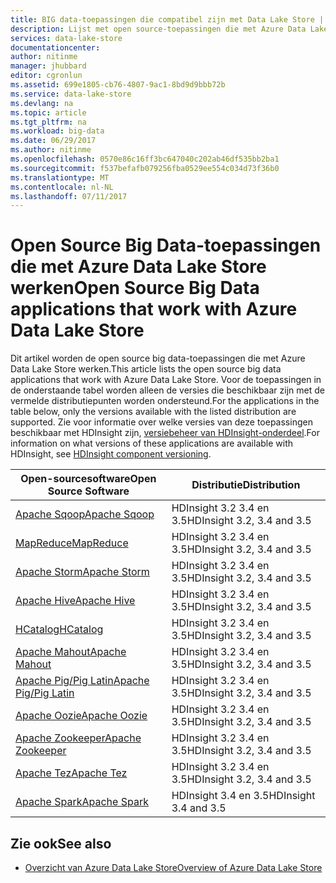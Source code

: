 ```yaml
---
title: BIG data-toepassingen die compatibel zijn met Data Lake Store | Microsoft Docs
description: Lijst met open source-toepassingen die met Azure Data Lake Store werken
services: data-lake-store
documentationcenter: 
author: nitinme
manager: jhubbard
editor: cgronlun
ms.assetid: 699e1805-cb76-4807-9ac1-8bd9d9bbb72b
ms.service: data-lake-store
ms.devlang: na
ms.topic: article
ms.tgt_pltfrm: na
ms.workload: big-data
ms.date: 06/29/2017
ms.author: nitinme
ms.openlocfilehash: 0570e86c16ff3bc647040c202ab46df535bb2ba1
ms.sourcegitcommit: f537befafb079256fba0529ee554c034d73f36b0
ms.translationtype: MT
ms.contentlocale: nl-NL
ms.lasthandoff: 07/11/2017
---
```

# <a name="open-source-big-data-applications-that-work-with-azure-data-lake-store"></a><span data-ttu-id="3db15-103">Open Source Big Data-toepassingen die met Azure Data Lake Store werken</span><span class="sxs-lookup"><span data-stu-id="3db15-103">Open Source Big Data applications that work with Azure Data Lake Store</span></span>
<span data-ttu-id="3db15-104">Dit artikel worden de open source big data-toepassingen die met Azure Data Lake Store werken.</span><span class="sxs-lookup"><span data-stu-id="3db15-104">This article lists the open source big data applications that work with Azure Data Lake Store.</span></span> <span data-ttu-id="3db15-105">Voor de toepassingen in de onderstaande tabel worden alleen de versies die beschikbaar zijn met de vermelde distributiepunten worden ondersteund.</span><span class="sxs-lookup"><span data-stu-id="3db15-105">For the applications in the table below, only the versions available with the listed distribution are supported.</span></span> <span data-ttu-id="3db15-106">Zie voor informatie over welke versies van deze toepassingen beschikbaar met HDInsight zijn, [versiebeheer van HDInsight-onderdeel](../hdinsight/hdinsight-component-versioning.md).</span><span class="sxs-lookup"><span data-stu-id="3db15-106">For information on what versions of these applications are available with HDInsight, see [HDInsight component versioning](../hdinsight/hdinsight-component-versioning.md).</span></span>

| <span data-ttu-id="3db15-107">Open-sourcesoftware</span><span class="sxs-lookup"><span data-stu-id="3db15-107">Open Source Software</span></span> | <span data-ttu-id="3db15-108">Distributie</span><span class="sxs-lookup"><span data-stu-id="3db15-108">Distribution</span></span> |
| --- | --- |
| [<span data-ttu-id="3db15-109">Apache Sqoop</span><span class="sxs-lookup"><span data-stu-id="3db15-109">Apache Sqoop</span></span>](http://sqoop.apache.org/) |<span data-ttu-id="3db15-110">HDInsight 3.2 3.4 en 3.5</span><span class="sxs-lookup"><span data-stu-id="3db15-110">HDInsight 3.2, 3.4 and 3.5</span></span> |
| [<span data-ttu-id="3db15-111">MapReduce</span><span class="sxs-lookup"><span data-stu-id="3db15-111">MapReduce</span></span>](http://hadoop.apache.org/docs/r1.0.4/mapred_tutorial.html) |<span data-ttu-id="3db15-112">HDInsight 3.2 3.4 en 3.5</span><span class="sxs-lookup"><span data-stu-id="3db15-112">HDInsight 3.2, 3.4 and 3.5</span></span> |
| [<span data-ttu-id="3db15-113">Apache Storm</span><span class="sxs-lookup"><span data-stu-id="3db15-113">Apache Storm</span></span>](https://storm.apache.org/) |<span data-ttu-id="3db15-114">HDInsight 3.2 3.4 en 3.5</span><span class="sxs-lookup"><span data-stu-id="3db15-114">HDInsight 3.2, 3.4 and 3.5</span></span> |
| [<span data-ttu-id="3db15-115">Apache Hive</span><span class="sxs-lookup"><span data-stu-id="3db15-115">Apache Hive</span></span>](http://hive.apache.org/) |<span data-ttu-id="3db15-116">HDInsight 3.2 3.4 en 3.5</span><span class="sxs-lookup"><span data-stu-id="3db15-116">HDInsight 3.2, 3.4 and 3.5</span></span> |
| [<span data-ttu-id="3db15-117">HCatalog</span><span class="sxs-lookup"><span data-stu-id="3db15-117">HCatalog</span></span>](https://cwiki.apache.org/confluence/display/Hive/HCatalog) |<span data-ttu-id="3db15-118">HDInsight 3.2 3.4 en 3.5</span><span class="sxs-lookup"><span data-stu-id="3db15-118">HDInsight 3.2, 3.4 and 3.5</span></span> |
| [<span data-ttu-id="3db15-119">Apache Mahout</span><span class="sxs-lookup"><span data-stu-id="3db15-119">Apache Mahout</span></span>](http://mahout.apache.org/) |<span data-ttu-id="3db15-120">HDInsight 3.2 3.4 en 3.5</span><span class="sxs-lookup"><span data-stu-id="3db15-120">HDInsight 3.2, 3.4 and 3.5</span></span> |
| [<span data-ttu-id="3db15-121">Apache Pig/Pig Latin</span><span class="sxs-lookup"><span data-stu-id="3db15-121">Apache Pig/Pig Latin</span></span>](http://pig.apache.org/) |<span data-ttu-id="3db15-122">HDInsight 3.2 3.4 en 3.5</span><span class="sxs-lookup"><span data-stu-id="3db15-122">HDInsight 3.2, 3.4 and 3.5</span></span> |
| [<span data-ttu-id="3db15-123">Apache Oozie</span><span class="sxs-lookup"><span data-stu-id="3db15-123">Apache Oozie</span></span>](http://oozie.apache.org/) |<span data-ttu-id="3db15-124">HDInsight 3.2 3.4 en 3.5</span><span class="sxs-lookup"><span data-stu-id="3db15-124">HDInsight 3.2, 3.4 and 3.5</span></span> |
| [<span data-ttu-id="3db15-125">Apache Zookeeper</span><span class="sxs-lookup"><span data-stu-id="3db15-125">Apache Zookeeper</span></span>](http://zookeeper.apache.org/) |<span data-ttu-id="3db15-126">HDInsight 3.2 3.4 en 3.5</span><span class="sxs-lookup"><span data-stu-id="3db15-126">HDInsight 3.2, 3.4 and 3.5</span></span> |
| [<span data-ttu-id="3db15-127">Apache Tez</span><span class="sxs-lookup"><span data-stu-id="3db15-127">Apache Tez</span></span>](http://tez.apache.org/) |<span data-ttu-id="3db15-128">HDInsight 3.2 3.4 en 3.5</span><span class="sxs-lookup"><span data-stu-id="3db15-128">HDInsight 3.2, 3.4 and 3.5</span></span> |
| [<span data-ttu-id="3db15-129">Apache Spark</span><span class="sxs-lookup"><span data-stu-id="3db15-129">Apache Spark</span></span>](http://spark.apache.org/) |<span data-ttu-id="3db15-130">HDInsight 3.4 en 3.5</span><span class="sxs-lookup"><span data-stu-id="3db15-130">HDInsight 3.4 and 3.5</span></span> |


## <a name="see-also"></a><span data-ttu-id="3db15-131">Zie ook</span><span class="sxs-lookup"><span data-stu-id="3db15-131">See also</span></span>
* [<span data-ttu-id="3db15-132">Overzicht van Azure Data Lake Store</span><span class="sxs-lookup"><span data-stu-id="3db15-132">Overview of Azure Data Lake Store</span></span>](data-lake-store-overview.md)

